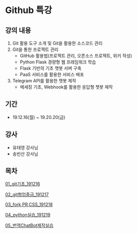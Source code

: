 # Github 특강 

## 강의 내용

1. Git 활용 도구 소개 및 Git을 활용한 소스코드 관리
2. Git을 통한 프로젝트 관리
   - GitHub 활용법(프로젝트 관리, 오픈소스 프로젝트, 위키 작성)
   - Python Flask 경량형 웹 프레임워크 학습
   - Flask 기반의 기초 챗봇 서버 구축
   - PaaS 서비스를 활용한 서비스 배포
3. Telegram API를 활용한 챗봇 제작
   - 메세징 기초, Webhook를 활용한 응답형 챗봇 제작
## 기간

* 19.12.16(월) ~ 19.20.20(금)



## 강사

* 유태영 강사님
* 송빈산 강사님



## 목차

[01_git기초_191216]([https://github.com/PriuS2/TIL/blob/master/%EB%A9%80%ED%8B%B0%EC%BA%A0%ED%8D%BC%EC%8A%A4_%EC%96%B8%EB%A6%AC%EC%96%BCVR%EA%B3%BC%EC%A0%95/Github_%ED%8A%B9%EA%B0%951216_1220/01_git%EA%B8%B0%EC%B4%88_191216.md](https://github.com/PriuS2/TIL/blob/master/멀티캠퍼스_언리얼VR과정/Github_특강1216_1220/01_git기초_191216.md))

[02_git협업중급_191217]([https://github.com/PriuS2/TIL/blob/master/%EB%A9%80%ED%8B%B0%EC%BA%A0%ED%8D%BC%EC%8A%A4_%EC%96%B8%EB%A6%AC%EC%96%BCVR%EA%B3%BC%EC%A0%95/Github_%ED%8A%B9%EA%B0%951216_1220/02_git%ED%98%91%EC%97%85%EC%A4%91%EA%B8%89_191217.md](https://github.com/PriuS2/TIL/blob/master/멀티캠퍼스_언리얼VR과정/Github_특강1216_1220/02_git협업중급_191217.md))

[03_fork,PR,CSS_191218]([https://github.com/PriuS2/TIL/blob/master/%EB%A9%80%ED%8B%B0%EC%BA%A0%ED%8D%BC%EC%8A%A4_%EC%96%B8%EB%A6%AC%EC%96%BCVR%EA%B3%BC%EC%A0%95/Github_%ED%8A%B9%EA%B0%951216_1220/03_fork%2CPR%2CCSS_191218.md](https://github.com/PriuS2/TIL/blob/master/멀티캠퍼스_언리얼VR과정/Github_특강1216_1220/03_fork%2CPR%2CCSS_191218.md))

[04_python실습_191219]([https://github.com/PriuS2/TIL/blob/master/%EB%A9%80%ED%8B%B0%EC%BA%A0%ED%8D%BC%EC%8A%A4_%EC%96%B8%EB%A6%AC%EC%96%BCVR%EA%B3%BC%EC%A0%95/Github_%ED%8A%B9%EA%B0%951216_1220/04_python%EC%8B%A4%EC%8A%B5_191219.md](https://github.com/PriuS2/TIL/blob/master/멀티캠퍼스_언리얼VR과정/Github_특강1216_1220/04_python실습_191219.md))

[05_번역ChatBot제작실습]([https://github.com/PriuS2/TIL/blob/master/%EB%A9%80%ED%8B%B0%EC%BA%A0%ED%8D%BC%EC%8A%A4_%EC%96%B8%EB%A6%AC%EC%96%BCVR%EA%B3%BC%EC%A0%95/Github_%ED%8A%B9%EA%B0%951216_1220/05_%EB%B2%88%EC%97%ADChatBot%EC%A0%9C%EC%9E%91%EC%8B%A4%EC%8A%B5_191220.md](https://github.com/PriuS2/TIL/blob/master/멀티캠퍼스_언리얼VR과정/Github_특강1216_1220/05_번역ChatBot제작실습_191220.md))

